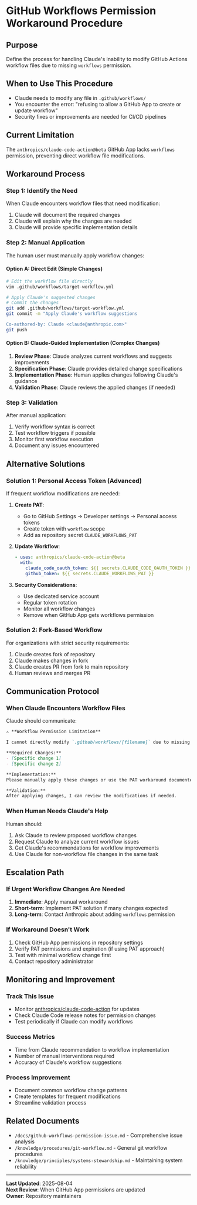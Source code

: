 # GitHub Workflows Permission Workaround Procedure

## Purpose
Define the process for handling Claude's inability to modify GitHub Actions workflow files due to missing `workflows` permission.

## When to Use This Procedure
- Claude needs to modify any file in `.github/workflows/`
- You encounter the error: "refusing to allow a GitHub App to create or update workflow"
- Security fixes or improvements are needed for CI/CD pipelines

## Current Limitation
The `anthropics/claude-code-action@beta` GitHub App lacks `workflows` permission, preventing direct workflow file modifications.

## Workaround Process

### Step 1: Identify the Need
When Claude encounters workflow files that need modification:
1. Claude will document the required changes
2. Claude will explain why the changes are needed
3. Claude will provide specific implementation details

### Step 2: Manual Application
The human user must manually apply workflow changes:

#### Option A: Direct Edit (Simple Changes)
```bash
# Edit the workflow file directly
vim .github/workflows/target-workflow.yml

# Apply Claude's suggested changes
# Commit the changes
git add .github/workflows/target-workflow.yml
git commit -m "Apply Claude's workflow suggestions

Co-authored-by: Claude <claude@anthropic.com>"
git push
```

#### Option B: Claude-Guided Implementation (Complex Changes)
1. **Review Phase**: Claude analyzes current workflows and suggests improvements
2. **Specification Phase**: Claude provides detailed change specifications
3. **Implementation Phase**: Human applies changes following Claude's guidance
4. **Validation Phase**: Claude reviews the applied changes (if needed)

### Step 3: Validation
After manual application:
1. Verify workflow syntax is correct
2. Test workflow triggers if possible
3. Monitor first workflow execution
4. Document any issues encountered

## Alternative Solutions

### Solution 1: Personal Access Token (Advanced)
If frequent workflow modifications are needed:

1. **Create PAT**:
   - Go to GitHub Settings → Developer settings → Personal access tokens
   - Create token with `workflow` scope
   - Add as repository secret `CLAUDE_WORKFLOWS_PAT`

2. **Update Workflow**:
   ```yaml
   - uses: anthropics/claude-code-action@beta
     with:
       claude_code_oauth_token: ${{ secrets.CLAUDE_CODE_OAUTH_TOKEN }}
       github_token: ${{ secrets.CLAUDE_WORKFLOWS_PAT }}
   ```

3. **Security Considerations**:
   - Use dedicated service account
   - Regular token rotation
   - Monitor all workflow changes
   - Remove when GitHub App gets workflows permission

### Solution 2: Fork-Based Workflow
For organizations with strict security requirements:
1. Claude creates fork of repository
2. Claude makes changes in fork
3. Claude creates PR from fork to main repository
4. Human reviews and merges PR

## Communication Protocol

### When Claude Encounters Workflow Files
Claude should communicate:
```markdown
⚠️ **Workflow Permission Limitation**

I cannot directly modify `.github/workflows/[filename]` due to missing `workflows` permission on the GitHub App.

**Required Changes:**
- [Specific change 1]
- [Specific change 2]

**Implementation:**
Please manually apply these changes or use the PAT workaround documented in `/docs/github-workflows-permission-issue.md`.

**Validation:**
After applying changes, I can review the modifications if needed.
```

### When Human Needs Claude's Help
Human should:
1. Ask Claude to review proposed workflow changes
2. Request Claude to analyze current workflow issues
3. Get Claude's recommendations for workflow improvements
4. Use Claude for non-workflow file changes in the same task

## Escalation Path

### If Urgent Workflow Changes Are Needed
1. **Immediate**: Apply manual workaround
2. **Short-term**: Implement PAT solution if many changes expected
3. **Long-term**: Contact Anthropic about adding `workflows` permission

### If Workaround Doesn't Work
1. Check GitHub App permissions in repository settings
2. Verify PAT permissions and expiration (if using PAT approach)
3. Test with minimal workflow change first
4. Contact repository administrator

## Monitoring and Improvement

### Track This Issue
- Monitor [anthropics/claude-code-action](https://github.com/anthropics/claude-code-action) for updates
- Check Claude Code release notes for permission changes
- Test periodically if Claude can modify workflows

### Success Metrics
- Time from Claude recommendation to workflow implementation
- Number of manual interventions required
- Accuracy of Claude's workflow suggestions

### Process Improvement
- Document common workflow change patterns
- Create templates for frequent modifications
- Streamline validation process

## Related Documents
- `/docs/github-workflows-permission-issue.md` - Comprehensive issue analysis
- `/knowledge/procedures/git-workflow.md` - General git workflow procedures
- `/knowledge/principles/systems-stewardship.md` - Maintaining system reliability

---

**Last Updated**: 2025-08-04  
**Next Review**: When GitHub App permissions are updated  
**Owner**: Repository maintainers